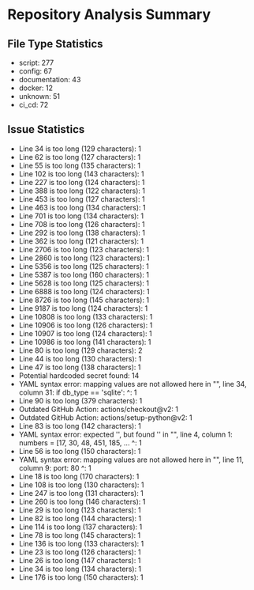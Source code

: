 # Repository Analysis Summary

## File Type Statistics

- script: 277
- config: 67
- documentation: 43
- docker: 12
- unknown: 51
- ci_cd: 72

## Issue Statistics

- Line 34 is too long (129 characters): 1
- Line 62 is too long (127 characters): 1
- Line 55 is too long (135 characters): 1
- Line 102 is too long (143 characters): 1
- Line 227 is too long (124 characters): 1
- Line 388 is too long (122 characters): 1
- Line 453 is too long (127 characters): 1
- Line 463 is too long (134 characters): 1
- Line 701 is too long (134 characters): 1
- Line 708 is too long (126 characters): 1
- Line 292 is too long (138 characters): 1
- Line 362 is too long (121 characters): 1
- Line 2706 is too long (123 characters): 1
- Line 2860 is too long (123 characters): 1
- Line 5356 is too long (125 characters): 1
- Line 5387 is too long (160 characters): 1
- Line 5628 is too long (125 characters): 1
- Line 6888 is too long (124 characters): 1
- Line 8726 is too long (145 characters): 1
- Line 9187 is too long (124 characters): 1
- Line 10808 is too long (133 characters): 1
- Line 10906 is too long (126 characters): 1
- Line 10907 is too long (124 characters): 1
- Line 10986 is too long (141 characters): 1
- Line 80 is too long (129 characters): 2
- Line 44 is too long (130 characters): 1
- Line 47 is too long (138 characters): 1
- Potential hardcoded secret found: 14
- YAML syntax error: mapping values are not allowed here
  in "<unicode string>", line 34, column 31:
            if db_type == 'sqlite':
                                  ^: 1
- Line 90 is too long (379 characters): 1
- Outdated GitHub Action: actions/checkout@v2: 1
- Outdated GitHub Action: actions/setup-python@v2: 1
- Line 83 is too long (142 characters): 1
- YAML syntax error: expected '<document start>', but found '<scalar>'
  in "<unicode string>", line 4, column 1:
    numbers = [17, 30, 48, 451, 185, ... 
    ^: 1
- Line 56 is too long (150 characters): 1
- YAML syntax error: mapping values are not allowed here
  in "<unicode string>", line 11, column 9:
        port: 80
            ^: 1
- Line 18 is too long (170 characters): 1
- Line 108 is too long (130 characters): 1
- Line 247 is too long (131 characters): 1
- Line 260 is too long (146 characters): 1
- Line 29 is too long (123 characters): 1
- Line 82 is too long (144 characters): 1
- Line 114 is too long (137 characters): 1
- Line 78 is too long (145 characters): 1
- Line 136 is too long (133 characters): 1
- Line 23 is too long (126 characters): 1
- Line 26 is too long (147 characters): 1
- Line 34 is too long (134 characters): 1
- Line 176 is too long (150 characters): 1

